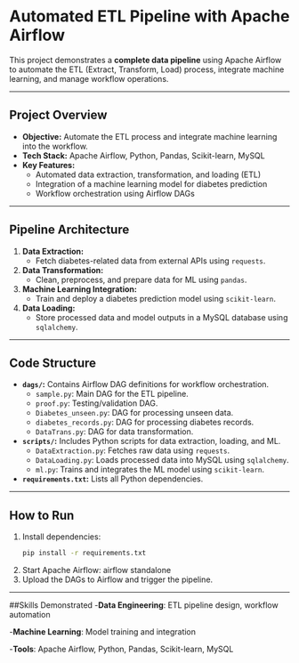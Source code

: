 # Automated ETL Pipeline with Apache Airflow

This project demonstrates a **complete data pipeline** using Apache Airflow to automate the ETL (Extract, Transform, Load) process, integrate machine learning, and manage workflow operations.

---

## Project Overview
- **Objective:** Automate the ETL process and integrate machine learning into the workflow.  
- **Tech Stack:** Apache Airflow, Python, Pandas, Scikit-learn, MySQL  
- **Key Features:**  
  - Automated data extraction, transformation, and loading (ETL)  
  - Integration of a machine learning model for diabetes prediction  
  - Workflow orchestration using Airflow DAGs  

---

## Pipeline Architecture
1. **Data Extraction:**  
   - Fetch diabetes-related data from external APIs using `requests`.  
2. **Data Transformation:**  
   - Clean, preprocess, and prepare data for ML using `pandas`.  
3. **Machine Learning Integration:**  
   - Train and deploy a diabetes prediction model using `scikit-learn`.  
4. **Data Loading:**  
   - Store processed data and model outputs in a MySQL database using `sqlalchemy`.  

---

## Code Structure
- **`dags/`:** Contains Airflow DAG definitions for workflow orchestration.  
  - `sample.py`: Main DAG for the ETL pipeline.  
  - `proof.py`: Testing/validation DAG.  
  - `Diabetes_unseen.py`: DAG for processing unseen data.  
  - `diabetes_records.py`: DAG for processing diabetes records.  
  - `DataTrans.py`: DAG for data transformation.  
- **`scripts/`:** Includes Python scripts for data extraction, loading, and ML.  
  - `DataExtraction.py`: Fetches raw data using `requests`.  
  - `DataLoading.py`: Loads processed data into MySQL using `sqlalchemy`.  
  - `ml.py`: Trains and integrates the ML model using `scikit-learn`.  
- **`requirements.txt`:** Lists all Python dependencies.  

---

## How to Run
1. Install dependencies:  
   ```bash
   pip install -r requirements.txt
2. Start Apache Airflow:
  airflow standalone
3. Upload the DAGs to Airflow and trigger the pipeline.

---

##Skills Demonstrated
-**Data Engineering**: ETL pipeline design, workflow automation

-**Machine Learning**: Model training and integration

-**Tools**: Apache Airflow, Python, Pandas, Scikit-learn, MySQL
